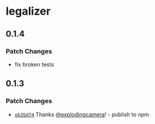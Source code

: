 # legalizer

## 0.1.4

### Patch Changes

- fix broken tests

## 0.1.3

### Patch Changes

- [`eb2bd74`](https://github.com/explodingcamera/esm/commit/eb2bd74d7150d4bda09779d9e47bb230c34056fc) Thanks [@explodingcamera](https://github.com/explodingcamera)! - publish to npm
